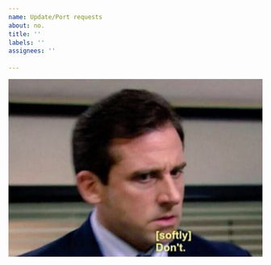 ```yaml
---
name: Update/Port requests
about: no.
title: ''
labels: ''
assignees: ''

---
```


![no](https://raw.githubusercontent.com/Corosauce/WATUT/1.20/.github/ISSUE_TEMPLATE/dont.jpg)
